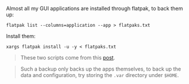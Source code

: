 Almost all my GUI applications are installed through flatpak, to back them up:

```shell
flatpak list --columns=application --app > flatpaks.txt
```

Install them:

```shell
xargs flatpak install -u -y < flatpaks.txt
```

> These two scripts come from this [post](https://www.reddit.com/r/linux/comments/u3wcm7/easy_flatpak_apps_backupinstallation/?utm_source=share&utm_medium=web2x&context=3).

> Such a backup only backs up the apps themselves, to back up the data and 
> configuration, try storing the `.var` directory under `$HOME`.
